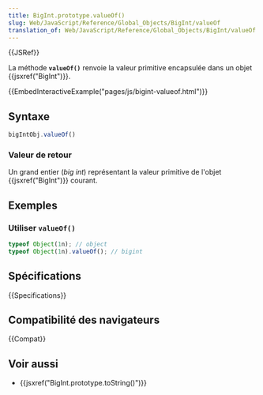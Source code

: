 ```yaml
---
title: BigInt.prototype.valueOf()
slug: Web/JavaScript/Reference/Global_Objects/BigInt/valueOf
translation_of: Web/JavaScript/Reference/Global_Objects/BigInt/valueOf
---
```


{{JSRef}}

La méthode **`valueOf()`** renvoie la valeur primitive encapsulée dans un objet {{jsxref("BigInt")}}.

{{EmbedInteractiveExample("pages/js/bigint-valueof.html")}}

## Syntaxe

```js
bigIntObj.valueOf()
```

### Valeur de retour

Un grand entier (_big int_) représentant la valeur primitive de l'objet {{jsxref("BigInt")}} courant.

## Exemples

### Utiliser `valueOf()`

```js
typeof Object(1n); // object
typeof Object(1n).valueOf(); // bigint
```

## Spécifications

{{Specifications}}

## Compatibilité des navigateurs

{{Compat}}

## Voir aussi

- {{jsxref("BigInt.prototype.toString()")}}

